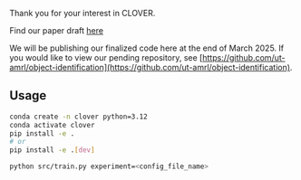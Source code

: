 Thank you for your interest in CLOVER. 

Find our paper draft [here](https://drive.google.com/file/d/1DwrNJHNhFNo_FgmKRECekY42H07K7JP6/view?usp=sharing])

We will be publishing our finalized code here at the end of March 2025. If you would like to view our pending repository, see [https://github.com/ut-amrl/object-identification](https://github.com/ut-amrl/object-identification).


## Usage
```bash
conda create -n clover python=3.12
conda activate clover
pip install -e .
# or
pip install -e .[dev]
```

```bash
python src/train.py experiment=<config_file_name>
```